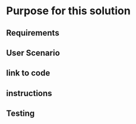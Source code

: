 # Purpose for this solution

## Requirements


## User Scenario

## link to code

## instructions

## Testing
